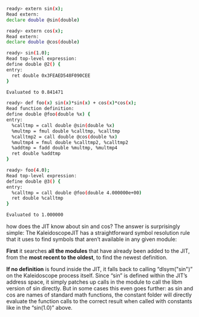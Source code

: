 ```sh
ready> extern sin(x);
Read extern:
declare double @sin(double)

ready> extern cos(x);
Read extern:
declare double @cos(double)

ready> sin(1.0);
Read top-level expression:
define double @2() {
entry:
  ret double 0x3FEAED548F090CEE
}

Evaluated to 0.841471

ready> def foo(x) sin(x)*sin(x) + cos(x)*cos(x);
Read function definition:
define double @foo(double %x) {
entry:
  %calltmp = call double @sin(double %x)
  %multmp = fmul double %calltmp, %calltmp
  %calltmp2 = call double @cos(double %x)
  %multmp4 = fmul double %calltmp2, %calltmp2
  %addtmp = fadd double %multmp, %multmp4
  ret double %addtmp
}

ready> foo(4.0);
Read top-level expression:
define double @3() {
entry:
  %calltmp = call double @foo(double 4.000000e+00)
  ret double %calltmp
}

Evaluated to 1.000000

```

how does the JIT know about sin and cos? The answer is surprisingly simple: The KaleidoscopeJIT has a straightforward symbol resolution rule that it uses to find symbols that aren’t available in any given module:

**First** it searches **all the modules** that have already been added to the JIT, from the **most recent to the oldest**, to find the newest definition.

**If no definition** is found inside the JIT, it falls back to calling “dlsym("sin")” on the Kaleidoscope
process itself. Since “sin” is defined within the JIT’s address space, it simply patches up calls in the module to call
the libm version of sin directly. But in some cases this even goes further: as sin and cos are names of standard math
functions, the constant folder will directly evaluate the function calls to the correct result when called with
constants like in the “sin(1.0)” above.